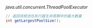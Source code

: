 *java.util.concurrent.ThreadPoolExecutor*
```java
// 返回线程池在执行器生命周期中的最大数量
int getLargestPoolSize();
```